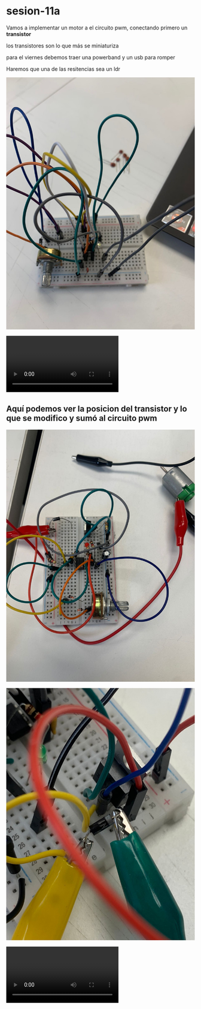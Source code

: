 # sesion-11a

Vamos a implementar un motor a el circuito pwm, conectando primero un **transistor**

los transistores son lo que más se miniaturiza

para el viernes debemos traer una powerband y un usb para romper

Haremos que una de las resitencias sea un ldr

![circuitoInicial](https://github.com/AlanisMria/dis8644-2025-1/blob/main/27-AlanisMria/sesion-11a/archivos/circuitoInicial.jpg)

![circuitoInicialFuncionando](https://github.com/AlanisMria/dis8644-2025-1/blob/main/27-AlanisMria/sesion-11a/archivos/circuitoInicialFuncionando.mp4)

## Aquí podemos ver la posicion del transistor y lo que se modifico y sumó al circuito pwm

![circuitoMotor](https://github.com/AlanisMria/dis8644-2025-1/blob/main/27-AlanisMria/sesion-11a/archivos/circuitoMotor.jpg)

![detalleCircuito](https://github.com/AlanisMria/dis8644-2025-1/blob/main/27-AlanisMria/sesion-11a/archivos/detalleCircuito.jpg)

![motorFuncionando](https://github.com/AlanisMria/dis8644-2025-1/blob/main/27-AlanisMria/sesion-11a/archivos/MotorFuncionando.mp4)
